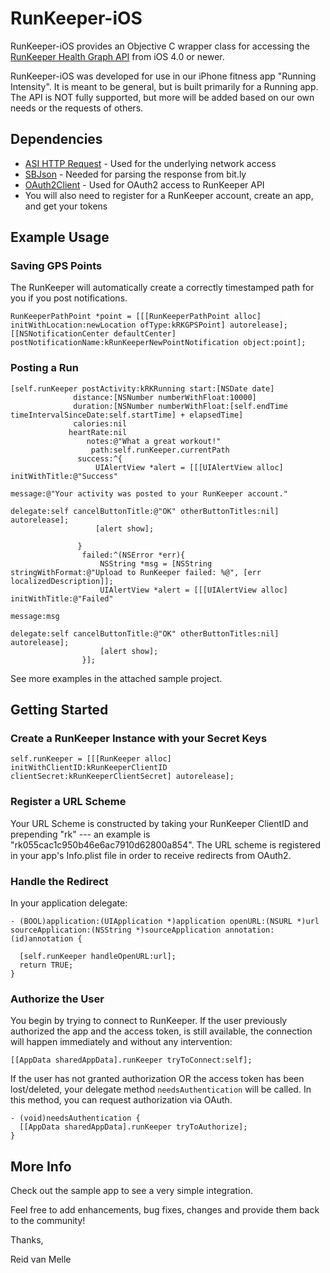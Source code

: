 # RunKeeper-iOS

RunKeeper-iOS provides an Objective C wrapper class for accessing the [RunKeeper Health Graph API](http://developer.runkeeper.com/healthgraph) from iOS 4.0 or newer.

RunKeeper-iOS was developed for use in our iPhone fitness app "Running Intensity".  It is meant to be general, but is built primarily for a Running app.  The API is NOT fully supported, but more will be added based on our own needs or the requests of others.

## Dependencies

- [ASI HTTP Request](https://github.com/pokeb/asi-http-request) - Used for the underlying network access
- [SBJson](https://github.com/stig/json-framework.git) - Needed for parsing the response from bit.ly
- [OAuth2Client](https://github.com/nxtbgthng/OAuth2Client) - Used for OAuth2 access to RunKeeper API
- You will also need to register for a RunKeeper account, create an app, and get your tokens


## Example Usage

### Saving GPS Points

The RunKeeper will automatically create a correctly timestamped path for you if you post notifications.

  ```
  RunKeeperPathPoint *point = [[[RunKeeperPathPoint alloc] initWithLocation:newLocation ofType:kRKGPSPoint] autorelease];
  [[NSNotificationCenter defaultCenter] postNotificationName:kRunKeeperNewPointNotification object:point];
  ```
        
### Posting a Run
  ```
  [self.runKeeper postActivity:kRKRunning start:[NSDate date] 
                distance:[NSNumber numberWithFloat:10000]
                duration:[NSNumber numberWithFloat:[self.endTime timeIntervalSinceDate:self.startTime] + elapsedTime]
                calories:nil 
               heartRate:nil 
                   notes:@"What a great workout!" 
                    path:self.runKeeper.currentPath
                 success:^{
                     UIAlertView *alert = [[[UIAlertView alloc] initWithTitle:@"Success" 
                                                                      message:@"Your activity was posted to your RunKeeper account."
                                                                     delegate:self cancelButtonTitle:@"OK" otherButtonTitles:nil] autorelease];
                     [alert show];
                     
                 }
                  failed:^(NSError *err){
                      NSString *msg = [NSString stringWithFormat:@"Upload to RunKeeper failed: %@", [err localizedDescription]]; 
                      UIAlertView *alert = [[[UIAlertView alloc] initWithTitle:@"Failed" 
                                                                       message:msg
                                                                      delegate:self cancelButtonTitle:@"OK" otherButtonTitles:nil] autorelease];
                      [alert show];
                  }];
  ```

See more examples in the attached sample project.

## Getting Started

### Create a RunKeeper Instance with your Secret Keys

  ```
  self.runKeeper = [[[RunKeeper alloc] initWithClientID:kRunKeeperClientID clientSecret:kRunKeeperClientSecret] autorelease];
  ```
  
### Register a URL Scheme

Your URL Scheme is constructed by taking your RunKeeper ClientID and prepending "rk" --- an example is "rk055cac1c950b46e6ac7910d62800a854".  The URL scheme is registered in your app's Info.plist file in order to receive redirects from OAuth2.

### Handle the Redirect

In your application delegate:

  ```
  - (BOOL)application:(UIApplication *)application openURL:(NSURL *)url sourceApplication:(NSString *)sourceApplication annotation:(id)annotation {
    
    [self.runKeeper handleOpenURL:url];
    return TRUE;
  }
  ```

### Authorize the User

You begin by trying to connect to RunKeeper.  If the user previously authorized the app and the access token, is still available, the connection will happen immediately and without any intervention:

  ```
  [[AppData sharedAppData].runKeeper tryToConnect:self];
  ```
  
If the user has not granted authorization OR the access token has been lost/deleted, your delegate method `needsAuthentication` will be called.  In this method, you can request authorization via OAuth.

  ```
  - (void)needsAuthentication {
    [[AppData sharedAppData].runKeeper tryToAuthorize];
  }
  ```
  
## More Info

Check out the sample app to see a very simple integration.

Feel free to add enhancements, bug fixes, changes and provide them back to the community!

Thanks,

Reid van Melle

